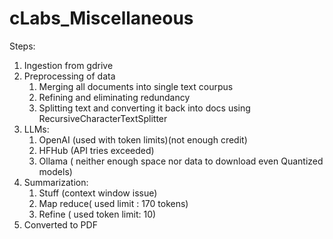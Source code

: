 # cLabs_Miscellaneous

Steps:
1. Ingestion from gdrive
2. Preprocessing of data
   1. Merging all documents into single text courpus
   2. Refining and eliminating redundancy
   3. Splitting text and converting it back into docs using RecursiveCharacterTextSplitter
4. LLMs:
   1. OpenAI (used with token limits)(not enough credit)
   2. HFHub (API tries exceeded)
   3. Ollama ( neither enough space nor data to download even Quantized models)
5. Summarization:
   1. Stuff (context window issue)
   2. Map reduce( used limit : 170 tokens)
   3. Refine ( used token limit: 10)
6. Converted to PDF
